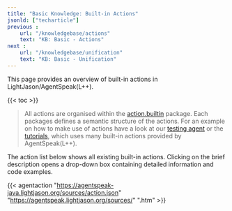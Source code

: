 ```yaml
---
title: "Basic Knowledge: Built-in Actions"
jsonld: ["techarticle"]
previous :
    url: "/knowledgebase/actions"
    text: "KB: Basic - Actions"
next :
    url: "/knowledgebase/unification"
    text: "KB: Basic - Unification"
---
```


This page provides an overview of built-in actions in LightJason/AgentSpeak(L++).

<!--more-->

{{< toc >}}

> All actions are organised within the [action.builtin](https://agentspeak-java.lightjason.org/sources/d7/d4b/namespaceorg_1_1lightjason_1_1agentspeak_1_1action_1_1builtin.htm) package.
> Each packages defines a semantic structure of the actions.
> For an example on how to make use of actions have a look at our [testing agent](https://github.com/LightJason/AgentSpeak/blob/master/src/test/resources/agent/complete.asl) or the [tutorials](/tutorials), which uses many built-in actions provided by AgentSpeak(L++).

The action list below shows all existing built-in actions.
Clicking on the brief description opens a drop-down box containing detailed information and code examples.

{{< agentaction "https://agentspeak-java.lightjason.org/sources/action.json" "https://agentspeak.lightjason.org/sources/" ".htm" >}}
